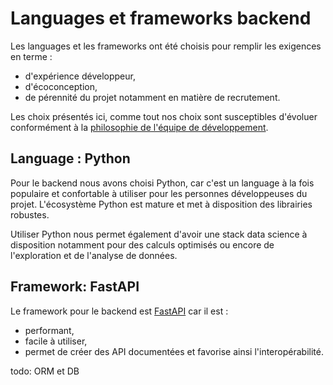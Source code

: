 # Languages et frameworks backend
Les languages et les frameworks ont été choisis pour remplir les exigences en terme :
- d'expérience développeur,
- d'écoconception,
- de pérennité du projet notamment en matière de recrutement.

Les choix présentés ici, comme tout nos choix sont susceptibles d'évoluer conformément à 
la [philosophie de l'équipe de développement](https://github.com/labels-transition/documentation/blob/main/tech/fonctionnement-de-l-equipe.md#philosophie).

## Language : Python
Pour le backend nous avons choisi Python, car c'est un language à la fois populaire et confortable à utiliser pour les personnes développeuses du projet.
L'écosystème Python est mature et met à disposition des librairies robustes.

Utiliser Python nous permet également d'avoir une stack data science à disposition notamment pour des calculs optimisés ou encore de l'exploration et de l'analyse de données.

## Framework: FastAPI
Le framework pour le backend est [FastAPI](https://fastapi.tiangolo.com/) car il est :
- performant,
- facile à utiliser,
- permet de créer des API documentées et favorise ainsi l'interopérabilité.

todo: ORM et DB
